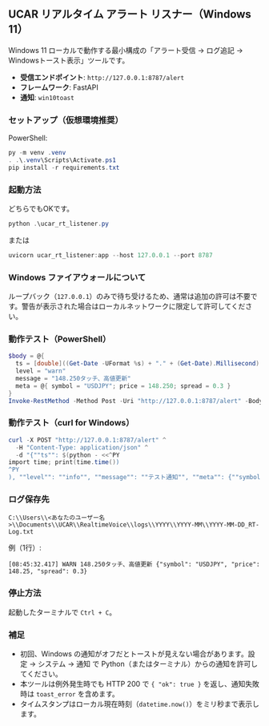 ## UCAR リアルタイム アラート リスナー（Windows 11）

Windows 11 ローカルで動作する最小構成の「アラート受信 → ログ追記 → Windowsトースト表示」ツールです。

- **受信エンドポイント**: `http://127.0.0.1:8787/alert`
- **フレームワーク**: FastAPI
- **通知**: `win10toast`

### セットアップ（仮想環境推奨）

PowerShell:

```powershell
py -m venv .venv
. .\.venv\Scripts\Activate.ps1
pip install -r requirements.txt
```

### 起動方法

どちらでもOKです。

```powershell
python .\ucar_rt_listener.py
```

または

```powershell
uvicorn ucar_rt_listener:app --host 127.0.0.1 --port 8787
```

### Windows ファイアウォールについて

ループバック（`127.0.0.1`）のみで待ち受けるため、通常は追加の許可は不要です。警告が表示された場合はローカルネットワークに限定して許可してください。

### 動作テスト（PowerShell）

```powershell
$body = @{
  ts = [double]((Get-Date -UFormat %s) + "." + (Get-Date).Millisecond)
  level = "warn"
  message = "148.250タッチ、高値更新"
  meta = @{ symbol = "USDJPY"; price = 148.250; spread = 0.3 }
}
Invoke-RestMethod -Method Post -Uri "http://127.0.0.1:8787/alert" -Body ($body | ConvertTo-Json -Depth 5) -ContentType "application/json"
```

### 動作テスト（curl for Windows）

```powershell
curl -X POST "http://127.0.0.1:8787/alert" ^
  -H "Content-Type: application/json" ^
  -d "{""ts"": $(python - <<^PY
import time; print(time.time())
^PY
), ""level"": ""info"", ""message"": ""テスト通知"", ""meta"": {""symbol"": ""USDJPY""}}"
```

### ログ保存先

`C:\\Users\\<あなたのユーザー名>\\Documents\\UCAR\\RealtimeVoice\\logs\\YYYY\\YYYY-MM\\YYYY-MM-DD_RT-Log.txt`

例（1行）:

```text
[08:45:32.417] WARN 148.250タッチ、高値更新 {"symbol": "USDJPY", "price": 148.25, "spread": 0.3}
```

### 停止方法

起動したターミナルで `Ctrl + C`。

### 補足

- 初回、Windows の通知がオフだとトーストが見えない場合があります。設定 → システム → 通知 で Python（またはターミナル）からの通知を許可してください。
- 本ツールは例外発生時でも HTTP 200 で `{ "ok": true }` を返し、通知失敗時は `toast_error` を含めます。
- タイムスタンプはローカル現在時刻（`datetime.now()`）をミリ秒まで表示します。


